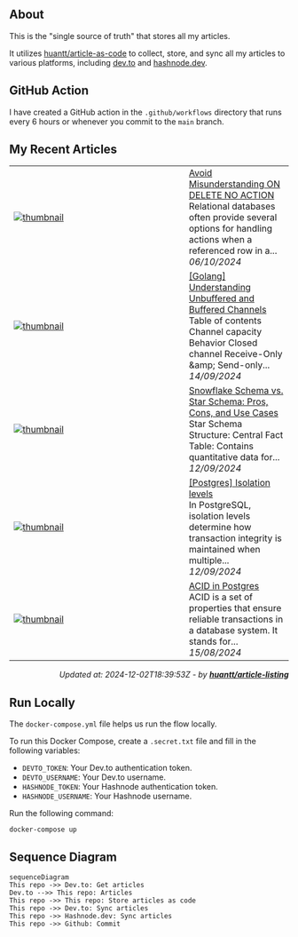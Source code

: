 ## About
This is the "single source of truth" that stores all my articles.

It utilizes [huantt/article-as-code](https://github.com/huantt/article-as-code) to collect, store, and sync all my articles to various platforms, including [dev.to](https://dev.to) and [hashnode.dev](https://hashnode.dev).

## GitHub Action
I have created a GitHub action in the `.github/workflows` directory that runs every 6 hours or whenever you commit to the `main` branch.

## My Recent Articles

<table>
        <tr>
            <td width="300px">
                <a href="https://dev.to/jacktt/avoid-misunderstanding-on-delete-no-action-gcj">
                    <img src="https://dynamic-thumbnail-dev-to.vercel.app/article/2027227/thumbnail?t=2024-12-02%2018%3a39%3a53.903481894%20%2b0000%20UTC%20m%3d%2b0.241866224" alt="thumbnail">
                </a>
            </td>
            <td>
                <a href="https://dev.to/jacktt/avoid-misunderstanding-on-delete-no-action-gcj">Avoid Misunderstanding ON DELETE NO ACTION</a>
                <div>Relational databases often provide several options for handling actions when a referenced row in a...</div>
                <div><i>06/10/2024</i></div>
            </td>
        </tr>
        <tr>
            <td width="300px">
                <a href="https://dev.to/jacktt/golang-understanding-unbuffered-and-buffered-channels-35bh">
                    <img src="https://dynamic-thumbnail-dev-to.vercel.app/article/2000292/thumbnail?t=2024-12-02%2018%3a39%3a53.903481894%20%2b0000%20UTC%20m%3d%2b0.241866224" alt="thumbnail">
                </a>
            </td>
            <td>
                <a href="https://dev.to/jacktt/golang-understanding-unbuffered-and-buffered-channels-35bh">[Golang] Understanding Unbuffered and Buffered Channels</a>
                <div>Table of contents    Channel capacity Behavior Closed channel Receive-Only &amp;amp; Send-only...</div>
                <div><i>14/09/2024</i></div>
            </td>
        </tr>
        <tr>
            <td width="300px">
                <a href="https://dev.to/jacktt/snowflake-schema-vs-star-schema-pros-cons-and-use-cases-34p9">
                    <img src="https://dynamic-thumbnail-dev-to.vercel.app/article/1997485/thumbnail?t=2024-12-02%2018%3a39%3a53.903481894%20%2b0000%20UTC%20m%3d%2b0.241866224" alt="thumbnail">
                </a>
            </td>
            <td>
                <a href="https://dev.to/jacktt/snowflake-schema-vs-star-schema-pros-cons-and-use-cases-34p9">Snowflake Schema vs. Star Schema: Pros, Cons, and Use Cases</a>
                <div>Star Schema            Structure:     Central Fact Table: Contains quantitative data for...</div>
                <div><i>12/09/2024</i></div>
            </td>
        </tr>
        <tr>
            <td width="300px">
                <a href="https://dev.to/jacktt/postgres-isolation-levels-72h">
                    <img src="https://dynamic-thumbnail-dev-to.vercel.app/article/1997475/thumbnail?t=2024-12-02%2018%3a39%3a53.903481894%20%2b0000%20UTC%20m%3d%2b0.241866224" alt="thumbnail">
                </a>
            </td>
            <td>
                <a href="https://dev.to/jacktt/postgres-isolation-levels-72h">[Postgres] Isolation levels</a>
                <div>In PostgreSQL, isolation levels determine how transaction integrity is maintained when multiple...</div>
                <div><i>12/09/2024</i></div>
            </td>
        </tr>
        <tr>
            <td width="300px">
                <a href="https://dev.to/jacktt/acid-in-postgres-6h8">
                    <img src="https://dynamic-thumbnail-dev-to.vercel.app/article/1960352/thumbnail?t=2024-12-02%2018%3a39%3a53.903481894%20%2b0000%20UTC%20m%3d%2b0.241866224" alt="thumbnail">
                </a>
            </td>
            <td>
                <a href="https://dev.to/jacktt/acid-in-postgres-6h8">ACID in Postgres</a>
                <div>ACID is a set of properties that ensure reliable transactions in a database system. It stands for...</div>
                <div><i>15/08/2024</i></div>
            </td>
        </tr>
</table>

<div align="right">

*Updated at: 2024-12-02T18:39:53Z - by **[huantt/article-listing](https://github.com/huantt/article-listing)***

</div>


## Run Locally
The `docker-compose.yml` file helps us run the flow locally.

To run this Docker Compose, create a `.secret.txt` file and fill in the following variables:
- `DEVTO_TOKEN`: Your Dev.to authentication token.
- `DEVTO_USERNAME`: Your Dev.to username.
- `HASHNODE_TOKEN`: Your Hashnode authentication token.
- `HASHNODE_USERNAME`: Your Hashnode username.

Run the following command:
```shell
docker-compose up
```

## Sequence Diagram
```mermaid
sequenceDiagram
This repo ->> Dev.to: Get articles
Dev.to -->> This repo: Articles
This repo ->> This repo: Store articles as code
This repo ->> Dev.to: Sync articles
This repo ->> Hashnode.dev: Sync articles
This repo ->> Github: Commit
```